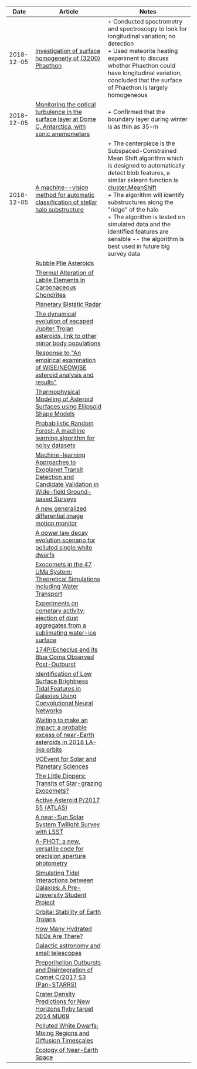 | Date | Article | Notes | 
| ---- | ---- | ---- |
| 2018-12-05 | [Investigation of surface homogeneity of (3200) Phaethon](https://arxiv.org/abs/1812.01851) | + Conducted spectrometry and spectroscopy to look for longitudinal variation; no detection <br> + Used meteorite heating experiment to discuss whether Phaethon could have longitudinal variation, concluded that the surface of Phaethon is largely homogeneous
| 2018-12-05 | [Monitoring the optical turbulence in the surface layer at Dome C, Antarctica, with sonic anemometers](https://arxiv.org/abs/1811.07585) | + Confirmed that the boundary layer during winter is as thin as 35-m
| 2018-12-05 | [A machine--vision method for automatic classification of stellar halo substructure](https://arxiv.org/abs/1811.10613) | + The centerpiece is the Subspaced-Constrained Mean Shift algorithm which is designed to automatically detect blob features, a similar sklearn function is [cluster.MeanShift](https://scikit-learn.org/stable/modules/generated/sklearn.cluster.MeanShift.html) <br> + The algorithm will identify substructures along the "ridge" of the halo <br> + The algorithm is tested on simulated data and the identified features are sensible -- the algorithm is best used in future big survey data
| | [Rubble Pile Asteroids](https://arxiv.org/abs/1810.01815) |
| | [Thermal Alteration of Labile Elements in Carbonaceous Chondrites](https://arxiv.org/abs/1810.04154) |
| | [Planetary Bistatic Radar](https://arxiv.org/abs/1810.08712) |
| | [The dynamical evolution of escaped Jupiter Trojan asteroids, link to other minor body populations](https://arxiv.org/abs/1811.00352) |
| | [Response to "An empirical examination of WISE/NEOWISE asteroid analysis and results"](https://arxiv.org/abs/1811.01454)
| | [Thermophysical Modeling of Asteroid Surfaces using Ellipsoid Shape Models](https://arxiv.org/abs/1811.02849) |
| | [Probabilistic Random Forest: A machine learning algorithm for noisy datasets](https://arxiv.org/abs/1811.05994) |
| | [Machine-learning Approaches to Exoplanet Transit Detection and Candidate Validation in Wide-field Ground-based Surveys](https://arxiv.org/abs/1811.07754) |
| | [A new generalized differential image motion monitor](https://arxiv.org/abs/1811.07561) |
| | [A power law decay evolution scenario for polluted single white dwarfs](https://arxiv.org/abs/1811.08317) |
| | [Exocomets in the 47 UMa System: Theoretical Simulations including Water Transport](https://arxiv.org/abs/1811.09579) |
| | [Experiments on cometary activity: ejection of dust aggregates from a sublimating water-ice surface](https://arxiv.org/abs/1811.09397) |
| | [174P/Echeclus and its Blue Coma Observed Post-Outburst](https://arxiv.org/abs/1811.11220) |
| | [Identification of Low Surface Brightness Tidal Features in Galaxies Using Convolutional Neural Networks](https://arxiv.org/abs/1811.11616) |
| | [Waiting to make an impact: a probable excess of near-Earth asteroids in 2018 LA-like orbits](https://arxiv.org/abs/1811.11845) |
| | [VOEvent for Solar and Planetary Sciences](https://arxiv.org/abs/1811.12680) |
| | [The Little Dippers: Transits of Star-grazing Exocomets?](https://arxiv.org/abs/1811.12414) |
| | [Active Asteroid P/2017 S5 (ATLAS)](https://arxiv.org/abs/1812.00060) |
| | [A near-Sun Solar System Twilight Survey with LSST](https://arxiv.org/abs/1812.00466) |
| | [A-PHOT: a new, versatile code for precision aperture photometry](https://arxiv.org/abs/1812.00727) |
| | [Simulating Tidal Interactions between Galaxies: A Pre-University Student Project](https://arxiv.org/abs/1812.00779) |
| | [Orbital Stability of Earth Trojans](https://arxiv.org/abs/1812.01244) |
| | [How Many Hydrated NEOs Are There?](https://arxiv.org/abs/1812.02285) |
| | [Galactic astronomy and small telescopes](https://arxiv.org/abs/1812.06461) |
| | [Preperihelion Outbursts and Disintegration of Comet C/2017 S3 (Pan-STARRS)](https://arxiv.org/abs/1812.07054) |
| | [Crater Density Predictions for New Horizons flyby target 2014 MU69](https://arxiv.org/abs/1812.09785) |
| | [Polluted White Dwarfs: Mixing Regions and Diffusion Timescales](https://arxiv.org/abs/1812.09602) |
| | [Ecology of Near-Earth Space](https://arxiv.org/abs/1812.10478) |
